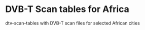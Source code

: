 DVB-T Scan tables for Africa
============================

dtv-scan-tables with DVB-T scan files for selected African cities
